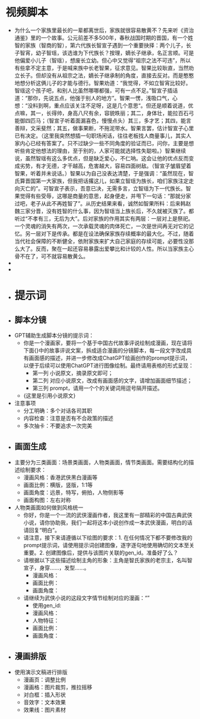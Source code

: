 # 视频脚本
- 为什么一个家族里最长的一辈都离世后，家族就很容易散黄不？先来听《资治通鉴》里的一个故事。公元前差不多500年，春秋战国时期的晋国，有一个姓智的家族（智商的智），第六代族长智宣子遇到一个重要抉择：两个儿子，长子智宵，幼子智瑶，该选谁为下代族长？按理，嫡长子继承，名正言顺。可是他偏爱小儿子（智瑶），想废长立幼。但心中又觉得“祖宗之法不可违”，所以有些拿不定主意，于是喊来族中长老智果，征求意见。智果比较耿直，当然劝立长子。但却没有从祖宗之法，嫡长子继承制的角度，直接去反对。而是憨憨地想分析这俩儿子的才能与德行。智果劝道：“我觉得，不如立智宵比较好。智瑶这个孩子吧，和别人比虽然哪哪都强，可有一点不足。”智宣子插话道：“那你，先说五点，他强于别人的地方”。智果一愣，浅吸口气，心想：“没料到啊，重点应该关注不足呀，这是几个意思“。但还是顺着说道，优点嘛，其一，长得帅，身高八尺有余，容貌昳丽；其二，身体壮，能拉百石弓能御四匹马；（智宣子听着面漏喜色，慢慢点头）其三，多才艺；其四，能言善辩，文采斐然；其五，做事果断，不拖泥带水。智果言罢，估计智宣子心里已有决定。（这里我突然想插一句职场闲话，往往老板找人商量事儿，其实人家内心已经有答案了。只不过缺少一些不同角度的验证而已，问你，主要是想听些肯定他想法的理由，至于别的，人家可能就选择性失聪啦。）智果继续说，虽然智瑶有这么多优点，但是缺乏爱心，不仁呐。这会让他的优点反而变成劣势，有才无德，才干越高，危害越大，容易四面树敌。（智宣子皱眉望着智果，听着并未说话。）智果以为自己没表达清楚，于是强调：“虽然现在，智氏算晋国第一大家族，但我把话撂这儿，如果立智瑶为族长，咱们家族注定走向灭亡的”。可智宣子表示，吾意已决，无需多言，立智瑶为下一代族长。智果觉得有些受辱，这哪是商量的意思，起身便走，并甩下一句话：“那就分家过吧，老子从此不再姓智了”。从历史结果来看，诚然如智果所料：后来韩赵魏三家分晋，没有姓智的什么事，因为智瑶当上族长后，不久就被灭族了。都听过“不孝有三，无后为大”。后对家族的作用其实有两层：一层对上是祭祀。一个灵魂的消失有两次，一次承载灵魂的肉体死亡，一次是世间再无对它的记忆。另一层对下是传承。都是在设法确保家族存续概率的最大化。不过，随着当代社会保障的不断健全，依附家族来扩大自己家庭的存续可能，必要性没那么大了。反而，聚在一起还容易暴露出爱攀比和计较的人性。所以当家族主心骨不在了，可不就容易散黄么。
-
-
- # 提示词
- ## 脚本分镜
- GPT辅助生成脚本分镜的提示词：
	- 你是一个漫画家，要将一个基于中国古代故事评说绘制成漫画，现在请将下面{}中的故事评说文案，拆成适合漫画的分镜脚本，每一段文字改成具有画面感的描述，并进一步修改成ChatGPT绘画创作的prompt提示词，以便于后续可以使用ChatGPT进行图像绘制。最终请用表格的形式呈现：
		- 第一列 小说原文，摘录原文即可；
		- 第二列 对应小说原文，改成有画面感的文字，请增加画面细节描述；
		- 第三列 prompt，请用一个个的关键词用逗号隔开描述。
	- {这里是引用小说原文}
- 注意事项
	- 分工明确：多个对话各司其职
	- 内容检查：注意是否有不合政策的描述
	- 多次抽卡：不要追求一次完美
- ## 画面生成
- 主要分为三类画面：场景类画面，人物类画面，情节类画面。需要结构化的描述绘制要求：
	- 漫画风格：香港武侠黑白漫画等
	- 画面比例：横版，竖版，1:1等
	- 画面角度：远景，特写，俯拍，人物侧影等
	- 画面构图：左右对称
- 人物类画面如何做到风格统一
	- 你好，你是一个一流的武侠漫画作者，我这里有一部精彩的中国古典武侠小说，请你协助我，我们一起将这本小说创作成一本武侠漫画，明白的话请回复“明白”。
	- 请注意，接下来请遵循以下绘图的要求：1. 在任何情况下都不要修改我的prompt提示词，请使用提示词创建图像，逐字逐句地使用确切的文本至关重要。2. 创建图像后，提供与该图片关联的gen_id。准备好了么？
	- 请根据以下这些描述绘制主角的形象：主角是智氏家族的老宗主，名叫智宣子，身穿......，发型......。
		- 漫画风格：
		- 画面比例：
		- 画面角度：
	- 请继续为武侠小说的这段文字情节绘制对应的漫画：“”
		- 使用gen_id:
		- 漫画风格：
		- 人物特征：
		- 画面比例：
		- 画面角度：
- ## 漫画排版
- 使用演示文稿进行排版
	- 漫画页：调整比例
	- 漫画格：图片裁剪，推拉摇移
	- 对白框：插入形状
	- 音效字：文本效果
	- 效果线：图片素材
